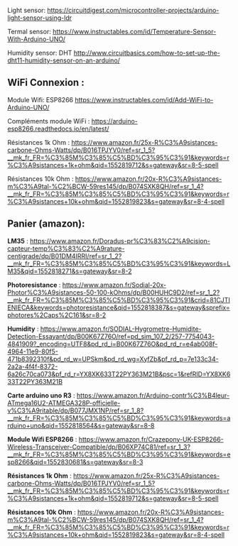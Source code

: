 Light sensor: https://circuitdigest.com/microcontroller-projects/arduino-light-sensor-using-ldr

Termal sensor: https://www.instructables.com/id/Temperature-Sensor-With-Arduino-UNO/

Humidity sensor: DHT http://www.circuitbasics.com/how-to-set-up-the-dht11-humidity-sensor-on-an-arduino/

## WiFi Connexion :
Module Wifi: ESP8266 https://www.instructables.com/id/Add-WiFi-to-Arduino-UNO/

Compléments module WiFi : https://arduino-esp8266.readthedocs.io/en/latest/

Résistances 1k Ohm : https://www.amazon.fr/25x-R%C3%A9sistances-carbone-Ohms-Watts/dp/B016TPJYV0/ref=sr_1_5?__mk_fr_FR=%C3%85M%C3%85%C5%BD%C3%95%C3%91&keywords=r%C3%A9sistances+1k+ohm&qid=1552819712&s=gateway&sr=8-5-spell

Résistances 10k Ohm : https://www.amazon.fr/20x-R%C3%A9sistances-m%C3%A9tal-%C2%BCW-59res145/dp/B074SXK8QH/ref=sr_1_4?__mk_fr_FR=%C3%85M%C3%85%C5%BD%C3%95%C3%91&keywords=r%C3%A9sistances+10k+ohm&qid=1552819823&s=gateway&sr=8-4-spell

## Panier (amazon): 

__LM35__ : https://www.amazon.fr/Doradus-pr%C3%83%C2%A9cision-capteur-temp%C3%83%C2%A9rature-centigrade/dp/B01DM4IRRI/ref=sr_1_2?__mk_fr_FR=%C3%85M%C3%85%C5%BD%C3%95%C3%91&keywords=LM35&qid=1552818271&s=gateway&sr=8-2

__Photoresistance__ : https://www.amazon.fr/Sodial-20x-Photor%C3%A9sistances-50-100-kOhms/dp/B00HUHC9D2/ref=sr_1_2?__mk_fr_FR=%C3%85M%C3%85%C5%BD%C3%95%C3%91&crid=81CJTIENIECA&keywords=photoresistance&qid=1552818387&s=gateway&sprefix=photores%2Caps%2C161&sr=8-2

__Humidity__ : https://www.amazon.fr/SODIAL-Hygrometre-Humidite-Detection-Essayant/dp/B00K67Z76O/ref=pd_sim_107_2/257-7754043-4841909?_encoding=UTF8&pd_rd_i=B00K67Z76O&pd_rd_r=e4ab008f-4964-11e9-80f5-471b8392310f&pd_rd_w=UPSkm&pd_rd_wg=XyfZb&pf_rd_p=7e133c34-2a2a-4f4f-8372-6a26c70ca073&pf_rd_r=YX8XK633T22PY363M21B&psc=1&refRID=YX8XK633T22PY363M21B

__Carte arduino uno R3__ : https://www.amazon.fr/Arduino-contr%C3%B4leur-ATmega16U2-ATMEGA328P-officielle-v%C3%A9ritable/dp/B077JMX1NP/ref=sr_1_8?__mk_fr_FR=%C3%85M%C3%85%C5%BD%C3%95%C3%91&keywords=arduino+uno&qid=1552818564&s=gateway&sr=8-8

__Module Wifi ESP8266__ : https://www.amazon.fr/Crazepony-UK-ESP8266-Wireless-Transceiver-Compatible/dp/B06XP74C81/ref=sr_1_3?__mk_fr_FR=%C3%85M%C3%85%C5%BD%C3%95%C3%91&keywords=esp8266&qid=1552830681&s=gateway&sr=8-3

__Résistances 1k Ohm__ : https://www.amazon.fr/25x-R%C3%A9sistances-carbone-Ohms-Watts/dp/B016TPJYV0/ref=sr_1_5?__mk_fr_FR=%C3%85M%C3%85%C5%BD%C3%95%C3%91&keywords=r%C3%A9sistances+1k+ohm&qid=1552819712&s=gateway&sr=8-5-spell

__Résistances 10k Ohm__ : https://www.amazon.fr/20x-R%C3%A9sistances-m%C3%A9tal-%C2%BCW-59res145/dp/B074SXK8QH/ref=sr_1_4?__mk_fr_FR=%C3%85M%C3%85%C5%BD%C3%95%C3%91&keywords=r%C3%A9sistances+10k+ohm&qid=1552819823&s=gateway&sr=8-4-spell
